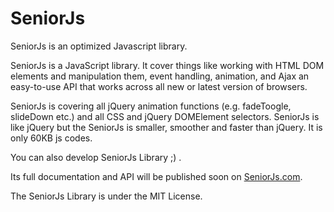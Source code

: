# SeniorJs
SeniorJs is an optimized Javascript library.

SeniorJs is a JavaScript library. It cover things like working with HTML DOM elements and manipulation them, event handling, animation, and Ajax an easy-to-use API that works across all new or latest version of browsers.

SeniorJs is covering all jQuery animation functions (e.g. fadeToogle, slideDown etc.) and all CSS and jQuery DOMElement selectors.
SeniorJs is like jQuery but the SeniorJs is smaller, smoother and faster than jQuery. It is only 60KB js codes.

You can also develop SeniorJs Library ;) .

Its full documentation and API will be published soon on [SeniorJs.com](http://seniorjs.com/).

The SeniorJs Library is under the MIT License.
